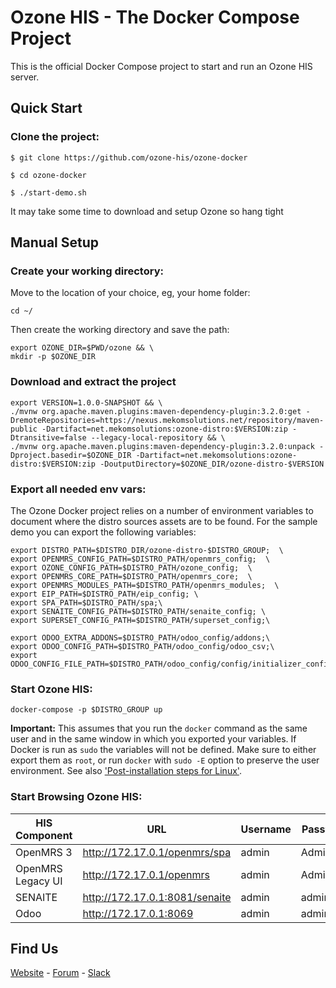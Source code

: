 # Ozone HIS - The Docker Compose Project

This is the official Docker Compose project to start and run an Ozone HIS server.

## Quick Start

### Clone the project:
```
$ git clone https://github.com/ozone-his/ozone-docker

$ cd ozone-docker
```

```
$ ./start-demo.sh
```
It may take some time to download and setup Ozone so hang tight

## Manual Setup

### Create your working directory:

Move to the location of your choice, eg, your home folder:
```
cd ~/
```
Then create the working directory and save the path:
```
export OZONE_DIR=$PWD/ozone && \
mkdir -p $OZONE_DIR

```
### Download and extract the project

```
export VERSION=1.0.0-SNAPSHOT && \
./mvnw org.apache.maven.plugins:maven-dependency-plugin:3.2.0:get -DremoteRepositories=https://nexus.mekomsolutions.net/repository/maven-public -Dartifact=net.mekomsolutions:ozone-distro:$VERSION:zip -Dtransitive=false --legacy-local-repository && \
./mvnw org.apache.maven.plugins:maven-dependency-plugin:3.2.0:unpack -Dproject.basedir=$OZONE_DIR -Dartifact=net.mekomsolutions:ozone-distro:$VERSION:zip -DoutputDirectory=$OZONE_DIR/ozone-distro-$VERSION
```

### Export all needed env vars:

The Ozone Docker project relies on a number of environment variables to document where the distro sources assets are to be found.
For the sample demo you can export the following variables:
```
export DISTRO_PATH=$DISTRO_DIR/ozone-distro-$DISTRO_GROUP;  \
export OPENMRS_CONFIG_PATH=$DISTRO_PATH/openmrs_config;  \
export OZONE_CONFIG_PATH=$DISTRO_PATH/ozone_config;  \
export OPENMRS_CORE_PATH=$DISTRO_PATH/openmrs_core;  \
export OPENMRS_MODULES_PATH=$DISTRO_PATH/openmrs_modules;  \
export EIP_PATH=$DISTRO_PATH/eip_config; \
export SPA_PATH=$DISTRO_PATH/spa;\
export SENAITE_CONFIG_PATH=$DISTRO_PATH/senaite_config; \
export SUPERSET_CONFIG_PATH=$DISTRO_PATH/superset_config;\

export ODOO_EXTRA_ADDONS=$DISTRO_PATH/odoo_config/addons;\
export ODOO_CONFIG_PATH=$DISTRO_PATH/odoo_config/odoo_csv;\
export ODOO_CONFIG_FILE_PATH=$DISTRO_PATH/odoo_config/config/initializer_config.json;\
```

### Start Ozone HIS:

```
docker-compose -p $DISTRO_GROUP up
```

**Important:** This assumes that you run the `docker` command as the same user and in the same window in which you exported your variables.
If Docker is run as `sudo` the variables will not be defined. Make sure to either export them as `root`, or run `docker` with `sudo -E` option to preserve the user environment. See also ['Post-installation steps for Linux'](https://docs.docker.com/engine/install/linux-postinstall/).

### Start Browsing Ozone HIS:

| HIS Component     | URL                            | Username | Password |
|-------------------|--------------------------------|----------|----------|
| OpenMRS 3         | http://172.17.0.1/openmrs/spa  | admin    | Admin123 |
| OpenMRS Legacy UI | http://172.17.0.1/openmrs      | admin    | Admin123 |
| SENAITE           | http://172.17.0.1:8081/senaite | admin    | admin    |
| Odoo              | http://172.17.0.1:8069         | admin    | admin    |

## Find Us
[Website](http://ozone-his.com) - [Forum](https://talk.openmrs.org/c/software/ozone-his) - [Slack](https://openmrs.slack.com/archives/C02PYQD5D0A)
